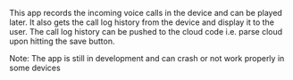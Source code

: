 This app records the incoming voice calls in the device and can be played later.
It also gets the call log history from the device and display it to the user.
The call log history can be pushed to the cloud code i.e. parse cloud upon hitting the save button.

Note: The app is still in development and can crash or not work properly in some devices
